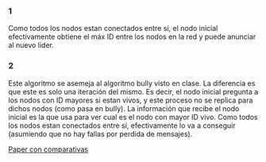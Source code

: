 ### 1

Como todos los nodos estan conectados entre sí, el nodo inicial efectivamente obtiene el máx ID entre los nodos en la red y puede anunciar al nuevo lider.

### 2

Este algoritmo se asemeja al algoritmo bully visto en clase. La diferencia es que este es solo una iteración del mismo. Es decir, el nodo inicial pregunta a los nodos con ID mayores si estan vivos, y este proceso no se replica para dichos nodos (como pasa en bully). La información que recibe el nodo inicial es la que usa para ver cual es el nodo con mayor ID vivo. Como todos los nodos estan conectados entre sí, efectivamente lo va a conseguir (asumiendo que no hay fallas por perdida de mensajes).

[Paper con comparativas](https://citeseerx.ist.psu.edu/document?repid=rep1&type=pdf&doi=2af4ac7a14293766ed4a4fb97a0d6d573c27d934)